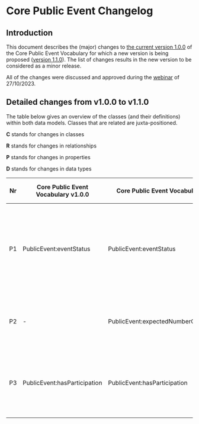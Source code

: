 # Core Public Event Changelog

## Introduction

This document describes the (major) changes to [the current version 1.0.0](https://github.com/SEMICeu/Core-Public-Event-Vocabulary/tree/master/releases/1.0.0) of the Core Public Event Vocabulary for which a new version is being proposed ([version 1.1.0](https://semiceu.github.io/Core-Public-Event-Vocabulary/releases/1.1.0/)). The list of changes results in the new version to be considered as a minor release.

All of the changes were discussed and approved during the [webinar](https://joinup.ec.europa.eu/collection/semic-support-centre/event/webinar-review-core-vocabularies) of 27/10/2023.

## Detailed changes from v1.0.0 to v1.1.0

The table below gives an overview of the classes (and their definitions) within both data models. Classes that are related are juxta-positioned.

**C** stands for changes in classes

**R** stands for changes in relationships

**P** stands for changes in properties

**D** stands for changes in data types

| Nr | Core Public Event Vocabulary v1.0.0 | Core Public Event Vocabulary v1.1.0 | Rationale | GitHub / Change |
| --- | --- | --- | --- | --- |
| P1 | PublicEvent:eventStatus | PublicEvent:eventStatus | Addition of an eventStatus property using the [RFC 5545](https://www.rfc-editor.org/rfc/rfc5545) code list, with an appropriate usage note to model it correctly. | [#25](https://github.com/SEMICeu/Core-Public-Event-Vocabulary/issues/25) |
| P2 | - | PublicEvent:expectedNumberOfParticipants | The property is added to better model statistic of the event. | [#7](https://github.com/SEMICeu/Core-Public-Event-Vocabulary/issues/7) |
| P3 | PublicEvent:hasParticipation | PublicEvent:hasParticipation | Instances of the property can be counter to better model statistic of the event. | [#7](https://github.com/SEMICeu/Core-Public-Event-Vocabulary/issues/7) |
